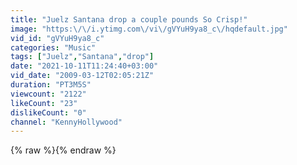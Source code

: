 ```yaml
---
title: "Juelz Santana drop a couple pounds So Crisp!"
image: "https:\/\/i.ytimg.com\/vi\/gVYuH9ya8_c\/hqdefault.jpg"
vid_id: "gVYuH9ya8_c"
categories: "Music"
tags: ["Juelz","Santana","drop"]
date: "2021-10-11T11:24:40+03:00"
vid_date: "2009-03-12T02:05:21Z"
duration: "PT3M5S"
viewcount: "2122"
likeCount: "23"
dislikeCount: "0"
channel: "KennyHollywood"
---
```

{% raw %}{% endraw %}
